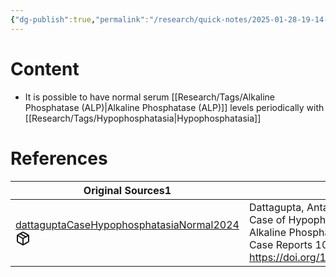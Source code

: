 ```yaml
---
{"dg-publish":true,"permalink":"/research/quick-notes/2025-01-28-19-14-02/","updated":"2025-01-28T19:14:02-05:00"}
---
```


# Content
- It is possible to have normal serum [[Research/Tags/Alkaline Phosphatase (ALP)\|Alkaline Phosphatase (ALP)]] levels periodically with [[Research/Tags/Hypophosphatasia\|Hypophosphatasia]]
# References
<div><table class="dataview table-view-table"><thead class="table-view-thead"><tr class="table-view-tr-header"><th class="table-view-th"><span>Original Sources</span><span class="dataview small-text">1</span></th><th class="table-view-th"><span>Citations</span></th></tr></thead><tbody class="table-view-tbody"><tr><td><span><a data-tooltip-position="top" aria-label="Research/Evidence Sources/dattaguptaCaseHypophosphatasiaNormal2024.md" data-href="Research/Evidence Sources/dattaguptaCaseHypophosphatasiaNormal2024.md" href="Research/Evidence Sources/dattaguptaCaseHypophosphatasiaNormal2024.md" class="internal-link" target="_blank" rel="noopener nofollow" fileclass-name="Research Links">dattaguptaCaseHypophosphatasiaNormal2024</a><a class="metadata-menu fileclass-icon"><svg xmlns="http://www.w3.org/2000/svg" width="24" height="24" viewBox="0 0 24 24" fill="none" stroke="currentColor" stroke-width="2" stroke-linecap="round" stroke-linejoin="round" class="svg-icon lucide-package"><path d="m7.5 4.27 9 5.15"></path><path d="M21 8a2 2 0 0 0-1-1.73l-7-4a2 2 0 0 0-2 0l-7 4A2 2 0 0 0 3 8v8a2 2 0 0 0 1 1.73l7 4a2 2 0 0 0 2 0l7-4A2 2 0 0 0 21 16Z"></path><path d="m3.3 7 8.7 5 8.7-5"></path><path d="M12 22V12"></path></svg></a></span></td><td><span>Dattagupta, Antara, and Steven Petak. “A Case of Hypophosphatasia With Normal Alkaline Phosphatase Levels.” AACE Clinical Case Reports 10, no. 2 (2024): 38–40. <a rel="noopener nofollow" class="external-link" href="https://doi.org/10.1016/j.aace.2023.11.006" target="_blank">https://doi.org/10.1016/j.aace.2023.11.006</a>.</span></td></tr></tbody></table></div>

